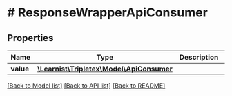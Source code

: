 # # ResponseWrapperApiConsumer

## Properties

Name | Type | Description | Notes
------------ | ------------- | ------------- | -------------
**value** | [**\Learnist\Tripletex\Model\ApiConsumer**](ApiConsumer.md) |  | [optional]

[[Back to Model list]](../../README.md#models) [[Back to API list]](../../README.md#endpoints) [[Back to README]](../../README.md)
